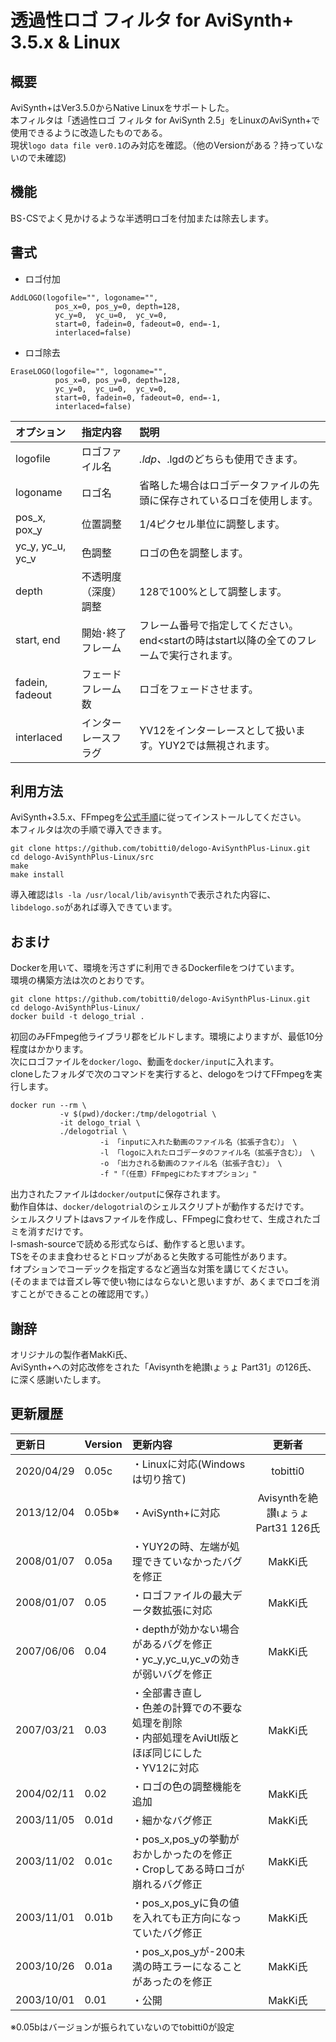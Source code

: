 #  透過性ロゴ フィルタ for AviSynth+ 3.5.x & Linux
## 概要
AviSynth+はVer3.5.0からNative Linuxをサポートした。  
本フィルタは「透過性ロゴ フィルタ for AviSynth 2.5」をLinuxのAviSynth+で使用できるように改造したものである。  
現状`logo data file ver0.1`のみ対応を確認。（他のVersionがある？持っていないので未確認)  
## 機能
BS･CSでよく見かけるような半透明ロゴを付加または除去します。  
## 書式
* ロゴ付加
````
AddLOGO(logofile="", logoname="",
          pos_x=0, pos_y=0, depth=128,
          yc_y=0,  yc_u=0,  yc_v=0,
          start=0, fadein=0, fadeout=0, end=-1,
          interlaced=false)
````
* ロゴ除去
````
EraseLOGO(logofile="", logoname="",
          pos_x=0, pos_y=0, depth=128,
          yc_y=0,  yc_u=0,  yc_v=0,
          start=0, fadein=0, fadeout=0, end=-1,
          interlaced=false)
````
| オプション| 指定内容 |説明 |
|:---|:---|:---|
|logofile         |ロゴファイル名|*.ldp、*.lgdのどちらも使用できます。|
|logoname         |ロゴ名|省略した場合はロゴデータファイルの先頭に保存されているロゴを使用します。|
|pos_x, pox_y     |位置調整|1/4ピクセル単位に調整します。|
|yc_y, yc_u, yc_v |色調整|ロゴの色を調整します。|
|depth            |不透明度（深度）調整|128で100%として調整します。|
|start, end       |開始･終了フレーム|フレーム番号で指定してください。end<startの時はstart以降の全てのフレームで実行されます。|
|fadein, fadeout  |フェードフレーム数|ロゴをフェードさせます。|
|interlaced       |インターレースフラグ|YV12をインターレースとして扱います。YUY2では無視されます。|
## 利用方法
AviSynth+3.5.x、FFmpegを[公式手順][1]に従ってインストールしてください。  
本フィルタは次の手順で導入できます。  

[1]:https://github.com/AviSynth/AviSynthPlus/blob/3.5/distrib/docs/english/source/avisynthdoc/contributing/posix.rst

````
git clone https://github.com/tobitti0/delogo-AviSynthPlus-Linux.git
cd delogo-AviSynthPlus-Linux/src
make
make install
````
導入確認は`ls -la /usr/local/lib/avisynth`で表示された内容に、  
`libdelogo.so`があれば導入できています。
## おまけ
Dockerを用いて、環境を汚さずに利用できるDockerfileをつけています。  
環境の構築方法は次のとおりです。  
````
git clone https://github.com/tobitti0/delogo-AviSynthPlus-Linux.git
cd delogo-AviSynthPlus-Linux/
docker build -t delogo_trial .
````
初回のみFFmpeg他ライブラリ郡をビルドします。環境によりますが、最低10分程度はかかります。  
次にロゴファイルを`docker/logo`、動画を`docker/input`に入れます。  
cloneしたフォルダで次のコマンドを実行すると、delogoをつけてFFmpegを実行します。  
````
docker run --rm \
           -v $(pwd)/docker:/tmp/delogotrial \
           -it delogo_trial \
           ./delogotrial \
                    -i 「inputに入れた動画のファイル名（拡張子含む）」 \
                    -l 「logoに入れたロゴデータのファイル名（拡張子含む）」 \
                    -o 「出力される動画のファイル名（拡張子含む）」 \
                    -f "「（任意）FFmpegにわたすオプション」"
````
出力されたファイルは`docker/output`に保存されます。  
動作自体は、`docker/delogotrial`のシェルスクリプトが動作するだけです。  
シェルスクリプトはavsファイルを作成し、FFmpegに食わせて、生成されたゴミを消すだけです。  
l-smash-sourceで読める形式ならば、動作すると思います。  
TSをそのまま食わせるとドロップがあると失敗する可能性があります。  
fオプションでコーデックを指定するなど適当な対策を講じてください。  
(そのままでは音ズレ等で使い物にはならないと思いますが、あくまでロゴを消すことができることの確認用です。）
## 謝辞
オリジナルの製作者MakKi氏、  
AviSynth+への対応改修をされた「Avisynthを絶讃ιょぅょ Part31」の126氏、  
に深く感謝いたします。
## 更新履歴
| 更新日 | Version | 更新内容 | 更新者 |
|:---|:---|:---|:---:|
|2020/04/29 |0.05c |・Linuxに対応(Windowsは切り捨て) |tobitti0|
|2013/12/04 |0.05b※ |・AviSynth+に対応 |Avisynthを絶讃ιょぅょ Part31 126氏|
|2008/01/07 |0.05a |・YUY2の時、左端が処理できていなかったバグを修正 |MakKi氏|
|2008/01/07 |0.05 |・ロゴファイルの最大データ数拡張に対応  |MakKi氏|
|2007/06/06 |0.04 |・depthが効かない場合があるバグを修正<br>・yc_y,yc_u,yc_vの効きが弱いバグを修正|MakKi氏|             
|2007/03/21 |0.03 |・全部書き直し<br>・色差の計算での不要な処理を削除<br>・内部処理をAviUtl版とほぼ同じにした<br>・YV12に対応|MakKi氏|
|2004/02/11 |0.02 |・ロゴの色の調整機能を追加  |MakKi氏|
|2003/11/05 |0.01d |・細かなバグ修正  |MakKi氏|
|2003/11/02 |0.01c |・pos_x,pos_yの挙動がおかしかったのを修正<br>・Cropしてある時ロゴが崩れるバグ修正|MakKi氏|
|2003/11/01 |0.01b |・pos_x,pos_yに負の値を入れても正方向になっていたバグ修正  |MakKi氏|
|2003/10/26 |0.01a |・pos_x,pos_yが-200未満の時エラーになることがあったのを修正  |MakKi氏|
|2003/10/01 |0.01 |・公開  |MakKi氏|

※0.05bはバージョンが振られていないのでtobitti0が設定
